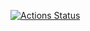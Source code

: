 [![Actions Status](https://github.com/kwizeraelvis/csharpTestProject/workflows/NET%20Core/badge.svg)](https://github.com/kwizeraelvis/csharpTestProject/actions)
